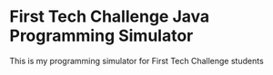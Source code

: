 # First Tech Challenge Java Programming Simulator
This is my programming simulator for First Tech Challenge students
